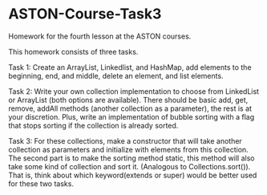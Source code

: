 # ASTON-Course-Task3
Homework for the fourth lesson at the ASTON courses.

This homework consists of three tasks.

Task 1: Create an ArrayList, Linkedlist, and HashMap, add elements to the beginning, end, and middle, delete an element, and list elements.

Task 2: Write your own collection implementation to choose from LinkedList or ArrayList (both options are available). 
There should be basic add, get, remove, addAll methods (another collection as a parameter), the rest is at your discretion.
Plus, write an implementation of bubble sorting with a flag that stops sorting if the collection is already sorted.

Task 3: For these collections, make a constructor that will take another collection as parameters and initialize with elements from this collection. 
The second part is to make the sorting method static, this method will also take some kind of collection and sort it. (Analogous to Collections.sort()).
That is, think about which keyword(extends or super) would be better used for these two tasks.
